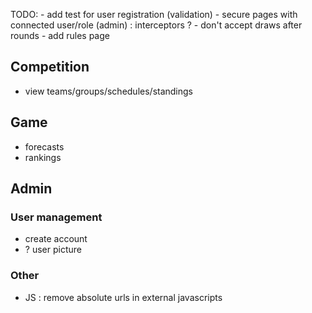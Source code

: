 
TODO:
	- add test for user registration (validation)
	- secure pages with connected user/role (admin) : interceptors ?
	- don't accept draws after rounds
	- add rules page
	
## Competition

- view teams/groups/schedules/standings

## Game

- forecasts
- rankings

## Admin

### User management
- create account
- ? user picture
	
### Other
- JS : remove absolute urls in external javascripts